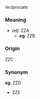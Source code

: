 reciprocate
### Meaning
+ _adj_: ZZA
    + __eg__: ZZB

### Origin

ZZC

### Synonym

__eg__: ZZD

+ ZZE


